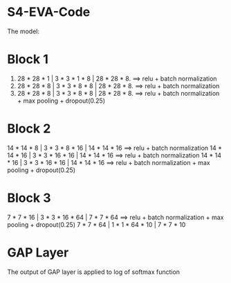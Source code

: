 # S4-EVA-Code

The model:

# Block 1

1. 28 * 28 * 1 | 3 * 3 * 1 * 8 | 28 * 28 * 8. ==> relu + batch normalization
1. 28 * 28 * 8 | 3 * 3 * 8 * 8 | 28 * 28 * 8. ==> relu + batch normalization
1. 28 * 28 * 8 | 3 * 3 * 8 * 8 | 28 * 28 * 8. ==> relu + batch normalization + max pooling + dropout(0.25)

# Block 2

14 * 14 * 8 | 3 * 3 * 8 * 16 | 14 * 14 * 16 ==> relu + batch normalization
14 * 14 * 16 | 3 * 3 * 16 * 16 | 14 * 14 * 16 ==> relu + batch normalization
14 * 14 * 16 | 3 * 3 * 16 * 16 | 14 * 14 * 16 ==> relu + batch normalization + max pooling + dropout(0.25)

# Block 3
 
7 * 7 * 16 | 3 * 3 * 16 * 64 | 7 * 7 * 64 ==> relu + batch normalization + max pooling + dropout(0.25)
7 * 7 * 64 | 1 * 1 * 64 * 10 | 7 * 7 * 10

# GAP Layer

The output of GAP layer is applied to log of softmax function



